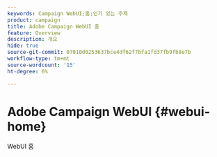 ```yaml
---
keywords: Campaign WebUI;홈;인기 있는 주제
product: campaign
title: Adobe Campaign WebUI 홈
feature: Overview
description: 개요
hide: true
source-git-commit: 07010d0253637bce4df62f7bfa1fd37fb9fb8e7b
workflow-type: tm+mt
source-wordcount: '15'
ht-degree: 6%

---
```


# Adobe Campaign WebUI {#webui-home}

WebUI 홈


